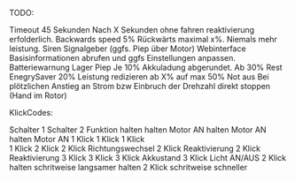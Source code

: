 TODO:


Timeout 	45 Sekunden	Nach X Sekunden ohne fahren reaktivierung erfolderlich.
Backwards speed	5%	Rückwärts maximal x%. Niemals mehr leistung.
Siren		Signalgeber (ggfs. Piep über Motor)
Webinterface		Basisinformationen abrufen und ggfs Einstellungen anpassen.
Batteriewarnung	Lager Piep	Je 10% Akkuladung abgerundet. Ab 30% Rest
EnegrySaver	20%	Leistung redizieren ab X% auf max 50%
Not aus 		Bei plötzlichen Anstieg an Strom bzw Einbruch der Drehzahl direkt stoppen (Hand im Rotor) 





KlickCodes:

Schalter 1	Schalter 2	Funktion
halten		halten		Motor AN
halten					Motor AN
			halten		Motor AN
1 Klick		1 Klick	
1 Klick		
			1 Klick	
2 Klick		2 Klick		Richtungswechsel
2 Klick					Reaktivierung
			2 Klick		Reaktivierung
3 Klick		3 Klick	
3 Klick					Akkustand
			3 Klick		Licht AN/AUS
2 Klick		halten		schritweise langsamer
halten		2 Klick		schritweise schneller
